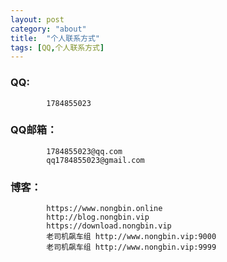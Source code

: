 ```yaml
---
layout: post
category: "about"
title:  "个人联系方式"
tags: [QQ,个人联系方式]
---
```


### QQ:
			1784855023

### QQ邮箱：
			1784855023@qq.com
			qq1784855023@gmail.com

### 博客：
			https://www.nongbin.online
			http://blog.nongbin.vip
			https://download.nongbin.vip
			老司机飙车组 http://www.nongbin.vip:9000
			老司机飙车组 http://www.nongbin.vip:9999